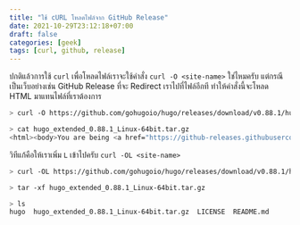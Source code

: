 ```yaml
---
title: "ใช้ cURL โหลดไฟล์จาก GitHub Release"
date: 2021-10-29T23:12:18+07:00
draft: false
categories: [geek]
tags: [curl, github, release]
---
```


ปกติแล้วการใช้ `curl` เพื่อโหลดไฟล์เราจะใช้คำสั่ง `curl -O <site-name>` ใช่ไหมครับ แต่กรณีเป็นเว็บอย่างเช่น GitHub Release ที่จะ Redirect เราไปที่ไฟล์อีกที ทำให้คำสั่งนี้จะโหลด HTML มาแทนไฟล์ที่เราต้องการ

<!--more-->

```bash
> curl -O https://github.com/gohugoio/hugo/releases/download/v0.88.1/hugo_extended_0.88.1_Linux-64bit.tar.gz

> cat hugo_extended_0.88.1_Linux-64bit.tar.gz
<html><body>You are being <a href="https://github-releases.githubusercontent.com/11180687/97de8149-76ac-4d1a-8ee9-7c43dd592ea2?X-Amz-Algorithm=AWS4-HMAC-SHA256&amp;X-Amz-Credential=AKIAIWNJYAX4CSVEH53A%2F20211029%2Fus-east-1%2Fs3%2Faws4_request&amp;X-Amz-Date=20211029T161536Z&amp;X-Amz-Expires=300&amp;X-Amz-Signature=9eaf8ada8b9127d57df89ed807eb2da3532980dd342147233b4fedffc9d40284&amp;X-Amz-SignedHeaders=host&amp;actor_id=0&amp;key_id=0&amp;repo_id=11180687&amp;response-content-disposition=attachment%3B%20filename%3Dhugo_extended_0.88.1_Linux-64bit.tar.gz&amp;response-content-type=application%2Foctet-stream">redirected</a>.</body></html>%
```

วิทีแก้คือให้เราเพิ่ม `L` เข้าไปครับ `curl -OL <site-name>`

```bash
> curl -OL https://github.com/gohugoio/hugo/releases/download/v0.88.1/hugo_extended_0.88.1_Linux-64bit.tar.gz

> tar -xf hugo_extended_0.88.1_Linux-64bit.tar.gz

> ls
hugo  hugo_extended_0.88.1_Linux-64bit.tar.gz  LICENSE  README.md
```
